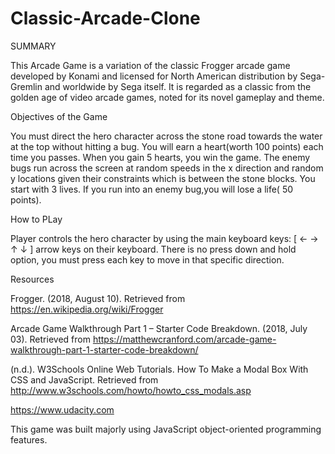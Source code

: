 # Classic-Arcade-Clone

SUMMARY

This Arcade Game is a variation of the classic Frogger arcade game developed by Konami and licensed for North American distribution by Sega-Gremlin and worldwide by Sega itself. It is regarded as a classic from the golden age of video arcade games, noted for its novel gameplay and theme. 

Objectives of the Game

You must direct the hero character across the stone road towards the water at the top without hitting a bug.
You will earn a heart(worth 100 points) each time you passes. When you gain 5 hearts, you win the game.
The enemy bugs run across the screen at random speeds in the x direction and random y locations given their constraints which is between the stone blocks.
You start with 3 lives. If you run into an enemy bug,you will lose a life( 50 points).

How to PLay

Player controls the hero character by using the main keyboard keys: [ ← → ↑ ↓ ] arrow keys on their keyboard. There is no press down and hold option, you must press each key to move in that specific direction.

Resources

Frogger. (2018, August 10). Retrieved from https://en.wikipedia.org/wiki/Frogger

Arcade Game Walkthrough Part 1 – Starter Code Breakdown. (2018, July 03). Retrieved from https://matthewcranford.com/arcade-game-walkthrough-part-1-starter-code-breakdown/

(n.d.). W3Schools Online Web Tutorials. How To Make a Modal Box With CSS and JavaScript. Retrieved from http://www.w3schools.com/howto/howto_css_modals.asp

https://www.udacity.com

This game was built majorly using JavaScript object-oriented programming features.
